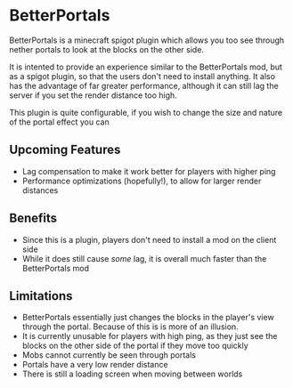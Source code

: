 # BetterPortals
BetterPortals is a minecraft spigot plugin which allows you too see through nether portals to look at the blocks on the other side.

It is intented to provide an experience similar to the BetterPortals mod, but as a spigot plugin, so that the users don't need to install anything. It also has the advantage of far greater performance, although it can still lag the server if you set the render distance too high.

This plugin is quite configurable, if you wish to change the size and nature of the portal effect you can

## Upcoming Features
* Lag compensation to make it work better for players with higher ping
* Performance optimizations (hopefully!), to allow for larger render distances

## Benefits
* Since this is a plugin, players don't need to install a mod on the client side
* While it does still cause *some* lag, it is overall much faster than the BetterPortals mod

## Limitations
* BetterPortals essentially just changes the blocks in the player's view through the portal. Because of this is is more of an illusion.
* It is currently unusable for players with high ping, as they just see the blocks on the other side of the portal if they move too quickly
* Mobs cannot currently be seen through portals
* Portals have a very low render distance
* There is still a loading screen when moving between worlds